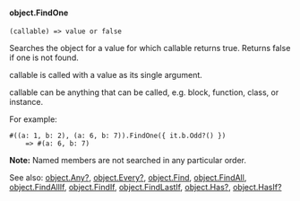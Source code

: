 #### object.FindOne

``` suneido
(callable) => value or false
```

Searches the object for a value for which callable returns true.
Returns false if one is not found.

callable is called with a value as its single argument.

callable can be anything that can be called, e.g. block, function, class, or instance.

For example:

``` suneido
#((a: 1, b: 2), (a: 6, b: 7)).FindOne({ it.b.Odd?() })
    => #(a: 6, b: 7)
```

**Note:** Named members are not searched in any particular order.


See also:
[object.Any?](<object.Any?.md>),
[object.Every?](<object.Every?.md>),
[object.Find](<object.Find.md>),
[object.FindAll](<object.FindAll.md>),
[object.FindAllIf](<object.FindAllIf.md>),
[object.FindIf](<object.FindIf.md>),
[object.FindLastIf](<object.FindLastIf.md>),
[object.Has?](<object.Has?.md>),
[object.HasIf?](<object.HasIf?.md>)
